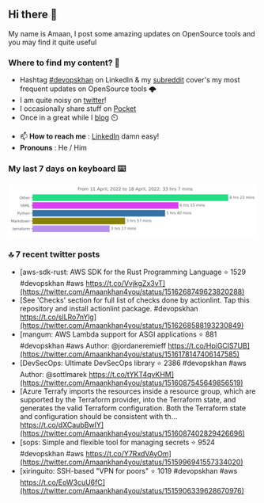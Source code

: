 <!--- [![Hits](https://hits.seeyoufarm.com/api/count/incr/badge.svg?url=https%3A%2F%2Fgithub.com%2Fakhan4u%2Fhit-counter&count_bg=%2379C83D&title_bg=%23555555&icon=&icon_color=%23E7E7E7&title=visits&edge_flat=false)](https://hits.seeyoufarm.com) --->

## Hi there 👋

My name is Amaan, I post some amazing updates on OpenSource tools and you may find it quite useful

### Where to find my content? 🤔

* Hashtag [#devopskhan](https://www.linkedin.com/feed/hashtag/devopskhan/) on LinkedIn & my [subreddit](https://www.reddit.com/r/devopskhan/) cover's my most frequent updates on OpenSource tools 🌩️
* I am quite noisy on [twitter](https://twitter.com/Amaankhan4you)!
* I occasionally share stuff on [Pocket](https://getpocket.com/@ej6g8d1dp2829A16a9Tf5d4T6bAMp3d8791rejDe86yem3bm4e14ex4fT4dluk29)
* Once in a great while I [blog](https://linuxparrot.com/) ⏲️


- 📫 **How to reach me** : [LinkedIn](https://www.linkedin.com/in/amaan-khan-linux-ninja) damn easy!
- **Pronouns** : He / Him

### My last 7 days on keyboard ⌨️

<img src="https://github.com/akhan4u/akhan4u/blob/main/images/stat.svg" alt="Amaan's Wakatime Activity!"/>

### 🔝 7 recent twitter posts
<!-- DEVDOJO:START -->
- [aws-sdk-rust: AWS SDK for the Rust Programming Language
⭐️ 1529
#devopskhan #aws
https://t.co/VvjkgZx3vT](https://twitter.com/Amaankhan4you/status/1516268749623820288)
- [See &#39;Checks&#39; section for full list of checks done by actionlint. Tap this repository and install actionlint package. #devopskhan https://t.co/slLRo7nYlg](https://twitter.com/Amaankhan4you/status/1516268588193230849)
- [mangum: AWS Lambda support for ASGI applications
⭐️ 881
#devopskhan #aws
Author: @jordaneremieff
https://t.co/HpiGClS7UB](https://twitter.com/Amaankhan4you/status/1516178147406147585)
- [DevSecOps: Ultimate DevSecOps library
⭐️ 2386
#devopskhan #aws
Author: @sottlmarek
https://t.co/tYKT4qvKHM](https://twitter.com/Amaankhan4you/status/1516087545649856519)
- [Azure Terrafy imports the resources inside a resource group, which are supported by the Terraform provider, into the Terraform state, and generates the valid Terraform configuration. Both the Terraform state and configuration should be consistent with th… https://t.co/dXCaubBwIY](https://twitter.com/Amaankhan4you/status/1516087402829426696)
- [sops: Simple and flexible tool for managing secrets
⭐️ 9524
#devopskhan #aws
https://t.co/Y7RxdVAyOm](https://twitter.com/Amaankhan4you/status/1515996941557334020)
- [xiringuito: SSH-based &quot;VPN for poors&quot;
⭐️ 1019
#devopskhan #aws
https://t.co/EoW3cuU6fC](https://twitter.com/Amaankhan4you/status/1515906339628670976)
<!-- DEVDOJO:END -->

<!-- ![Amaan's GitHub stats](https://github-readme-stats.vercel.app/api?username=akhan4u&count_private=true&show_icons=true&hide=contribs) -->
